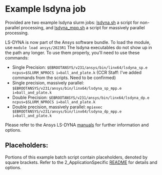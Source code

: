 # Example lsdyna job

Provided are two example lsdyna slurm jobs: [lsdyna.sh](./lsdyna.sh) a script for non-parallel processing, and 
[lsdyna_mpp.sh](./lsdyna_mpp.sh) a script for massively parallel processing.

LS-DYNA is now part of the Ansys software bundle. To load the module, use `module load ansys/2023R1` The lsdyna executables do not show up in the path any longer. To use them properly, you'll 
need to use these commands:

- Single Precision: `$EBROOTANSYS/v231/ansys/bin/linx64/lsdyna_sp.e ncpus=$SLURM_NPROCS i=ball_and_plate.k` (CCR Staff: I've added commands from the scripts. Need to be confirmed)
- Single precision, massively parallel: `$EBROOTANSYS/v231/ansys/bin/linx64/lsdyna_sp_mpp.e i=ball_and_plate.k`
- Double Precision: `$EBROOTANSYS/v231/ansys/bin/linx64/lsdyna_dp.e ncpus=$SLURM_NPROCS i=ball_and_plate.k`
- Double precision, massively parallel: `mpiexec $EBROOTANSYS/v231/ansys/bin/linx64/lsdyna_dp_mpp.e i=ball_and_plate.k`

Please refer to the Ansys LS-DYNA [manuals](https://lsdyna.ansys.com/manuals/) for further information and options.

## Placeholders:

Portions of this example batch script contain placeholders, denoted by square brackets. Refer to the 2_ApplicationSpecific 
[README](../README.md) for details and options.

